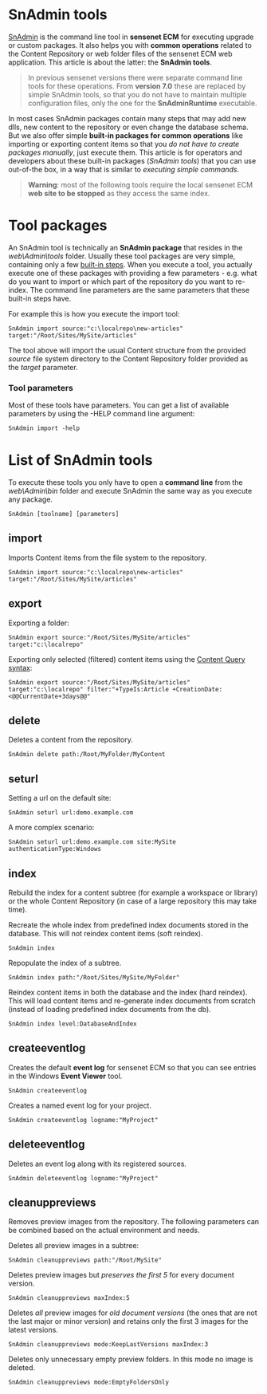 # SnAdmin tools
[SnAdmin](https://github.com/SenseNet/sn-admin) is the command line tool in **sensenet ECM** for executing upgrade or custom packages. It also helps you with **common operations** related to the Content Repository or web folder files of the sensenet ECM web application. This article is about the latter: the **SnAdmin tools**.

>In previous sensenet versions there were separate command line tools for these operations. From **version 7.0** these are replaced by simple SnAdmin tools, so that you do not have to maintain multiple configuration files, only the one for the **SnAdminRuntime** executable.

In most cases SnAdmin packages contain many steps that may add new dlls, new content to the repository or even change the database schema. But we also offer simple **built-in packages for common operations** like importing or exporting content items so that you *do not have to create packages manually*, just execute them. This article is for operators and developers about these built-in packages (*SnAdmin tools*) that you can use out-of-the box, in a way that is similar to *executing simple commands*.

>**Warning**: most of the following tools require the local sensenet ECM **web site to be stopped** as they access the same index.

# Tool packages
An SnAdmin tool is technically an **SnAdmin package** that resides in the *web\\Admin\\tools* folder. Usually these tool packages are very simple, containing only a few [built-in steps](snadmin-builtin-steps.md). When you execute a tool, you actually execute one of these packages with providing a few parameters - e.g. what do you want to import or which part of the repository do you want to re-index. The command line parameters are the same parameters that these built-in steps have.

For example this is how you execute the import tool:
``` text
SnAdmin import source:"c:\localrepo\new-articles" target:"/Root/Sites/MySite/articles"
```
The tool above will import the usual Content structure from the provided *source* file system directory to the Content Repository folder provided as the *target* parameter.

### Tool parameters
Most of these tools have parameters. You can get a list of available parameters by using the -HELP command line argument:

```txt
SnAdmin import -help
```

# List of SnAdmin tools
To execute these tools you only have to open a **command line** from the *web\\Admin\\bin* folder and execute SnAdmin the same way as you execute any package.
``` text
SnAdmin [toolname] [parameters]
```

## import
Imports Content items from the file system to the repository.
``` text
SnAdmin import source:"c:\localrepo\new-articles" target:"/Root/Sites/MySite/articles"
```

## export
Exporting a folder:
``` text
SnAdmin export source:"/Root/Sites/MySite/articles" target:"c:\localrepo"
```
Exporting only selected (filtered) content items using the [Content Query syntax](http://wiki.sensenet.com/Content_Query_syntax):
``` text
SnAdmin export source:"/Root/Sites/MySite/articles" target:"c:\localrepo" filter:"+TypeIs:Article +CreationDate:<@@CurrentDate+3days@@"
```

## delete
Deletes a content from the repository.

``` text
SnAdmin delete path:/Root/MyFolder/MyContent
```

## seturl
Setting a url on the default site:

``` text
SnAdmin seturl url:demo.example.com
```

A more complex scenario:

``` text
SnAdmin seturl url:demo.example.com site:MySite authenticationType:Windows
```

## index
Rebuild the index for a content subtree (for example a workspace or library) or the whole Content Repository (in case of a large repository this may take time).

Recreate the whole index from predefined index documents stored in the database. This will not reindex content items (soft reindex).
``` text
SnAdmin index
```
Repopulate the index of a subtree.
``` text
SnAdmin index path:"/Root/Sites/MySite/MyFolder"
```
Reindex content items in both the database and the index (hard reindex). This will load content items and re-generate index documents from scratch (instead of loading predefined index documents from the db).
``` text
SnAdmin index level:DatabaseAndIndex
```

## createeventlog
Creates the default **event log** for sensenet ECM so that you can see entries in the Windows **Event Viewer** tool.
``` text
SnAdmin createeventlog
```
Creates a named event log for your project.
``` text
SnAdmin createeventlog logname:"MyProject"
```

## deleteeventlog
Deletes an event log along with its registered sources.
``` text
SnAdmin deleteeventlog logname:"MyProject"
```

## cleanuppreviews
Removes preview images from the repository. The following parameters can be combined based on the actual environment and needs.

Deletes all preview images in a subtree:
``` text
SnAdmin cleanuppreviews path:"/Root/MySite"
```
Deletes preview images but _preserves the first 5_ for every document version.
``` text
SnAdmin cleanuppreviews maxIndex:5
```
Deletes _all_ preview images for _old document versions_ (the ones that are not the last major or minor version) and retains only the first 3 images for the latest versions.
``` text
SnAdmin cleanuppreviews mode:KeepLastVersions maxIndex:3
```
Deletes only unnecessary empty preview folders. In this mode no image is deleted.
``` text
SnAdmin cleanuppreviews mode:EmptyFoldersOnly
```